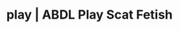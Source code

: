 ---
categories:
- Queer Kinks
- Body Positivity
- ASMR Erotica
- Ethical Porn
- Alt Aesthetic
image: /assets/images/1747714217728.jpg
layout: post
schema:
  description: Premium adult content featuring Scat Fetish, ABDL Play. High-quality
    visuals with sensual themes.
  keywords:
  - Nerdy Seduction
  - ABDL Play
  - Sapphic Desires
  - Gender-Fluid
  - Interactive NSFW
  - Scat Fetish
  name: 1747714217728 | Scat Fetish ABDL Play
  type: VisualArtwork
seo:
  description: Featured content with high-quality ABDL Play, Scat Fetish. HD images
    available.
  keywords: ABDL Play, Scat Fetish
  og_image: /assets/images/1747714217728.jpg
  schema_type: VisualArtwork
tags:
- '#play'
- Scat Fetish
- ABDL Play
title: play | ABDL Play Scat Fetish
---
